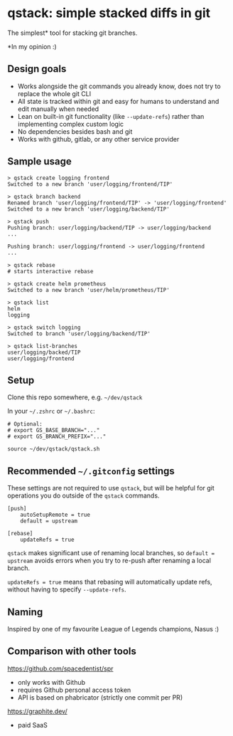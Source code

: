 # qstack: simple stacked diffs in git

The simplest* tool for stacking git branches.

*In my opinion :)

## Design goals

- Works alongside the git commands you already know, does not try to replace the whole git CLI
- All state is tracked within git and easy for humans to understand and edit manually when needed
- Lean on built-in git functionality (like `--update-refs`) rather than implementing complex custom logic
- No dependencies besides bash and git
- Works with github, gitlab, or any other service provider

## Sample usage

```
> qstack create logging frontend
Switched to a new branch 'user/logging/frontend/TIP'

> qstack branch backend
Renamed branch 'user/logging/frontend/TIP' -> 'user/logging/frontend'
Switched to a new branch 'user/logging/backend/TIP'

> qstack push
Pushing branch: user/logging/backend/TIP -> user/logging/backend
...

Pushing branch: user/logging/frontend -> user/logging/frontend
...

> qstack rebase
# starts interactive rebase

> qstack create helm prometheus
Switched to a new branch 'user/helm/prometheus/TIP'

> qstack list
helm
logging

> qstack switch logging
Switched to branch 'user/logging/backend/TIP'

> qstack list-branches
user/logging/backed/TIP
user/logging/frontend
```

## Setup

Clone this repo somewhere, e.g. `~/dev/qstack`

In your `~/.zshrc` or `~/.bashrc`:
```
# Optional:
# export GS_BASE_BRANCH="..."
# export GS_BRANCH_PREFIX="..."

source ~/dev/qstack/qstack.sh
``` 

## Recommended `~/.gitconfig` settings

These settings are not required to use `qstack`, but will be helpful for git operations you do outside of the `qstack` commands.

```
[push]
    autoSetupRemote = true
    default = upstream

[rebase]
    updateRefs = true
```

`qstack` makes significant use of renaming local branches, so `default = upstream` avoids errors when you try to re-push after renaming a local branch.

`updateRefs = true` means that rebasing will automatically update refs, without having to specify `--update-refs`.

## Naming

Inspired by one of my favourite League of Legends champions, Nasus :)

## Comparison with other tools

https://github.com/spacedentist/spr
- only works with Github
- requires Github personal access token
- API is based on phabricator (strictly one commit per PR)

https://graphite.dev/
- paid SaaS
